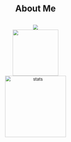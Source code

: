 <div align="center">
  <h1>About Me</h1>
  <br>
 <img src="https://lanyard-profile-readme.vercel.app/api/487251264984449034" style="max-width:100%;">
  <br>
  <img src="https://github-readme-stats.vercel.app/api?username=virushasnobrain&show_icons=true&theme=gruvbox&hide_border=true" width="%100" height="150px">
  <br>
  <img src="https://github-readme-stats.vercel.app/api/top-langs/?username=virushasnobrain&layout=compact&theme=gruvbox&hide_border=true&layout=compact" width="%100" height="200px" alt="stats" />
  <br><br>
</div>
